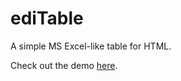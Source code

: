 # ediTable
A simple MS Excel-like table for HTML.

Check out the demo [here](rawgit.com/jordanhe2/ediTable/master/dist/demo.html).
